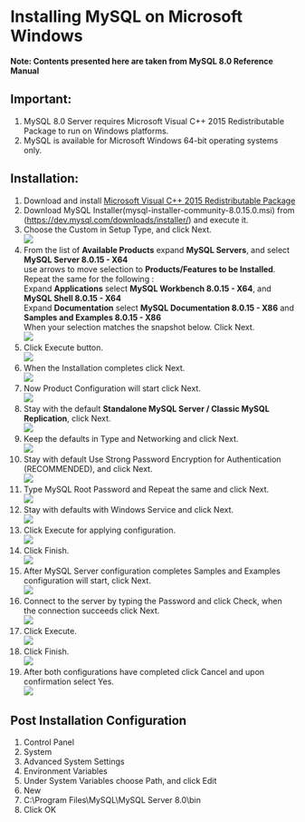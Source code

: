 # Installing MySQL on Microsoft Windows

**Note: Contents presented here are taken from MySQL 8.0 Reference Manual**  

## Important: 

1. MySQL 8.0 Server requires Microsoft Visual C++ 2015 Redistributable Package to run on Windows platforms.	
2. MySQL is available for Microsoft Windows 64-bit operating systems only.

## Installation:
1. Download and install [Microsoft Visual C++ 2015 Redistributable Package](https://www.microsoft.com/en-us/download/details.aspx?id=53840)
2. Download MySQL Installer(mysql-installer-community-8.0.15.0.msi) from (https://dev.mysql.com/downloads/installer/) and execute it.
3. Choose the Custom in Setup Type, and click Next.  
![](./fig/Step1.png)
4. From the list of **Available Products** expand **MySQL Servers**, and select **MySQL Server 8.0.15 - X64**  
use arrows to move selection to **Products/Features to be Installed**. 
Repeat the same for the following :  
Expand **Applications** select **MySQL Workbench 8.0.15 - X64**, and **MySQL Shell 8.0.15 - X64**  
Expand **Documentation** select **MySQL Documentation 8.0.15 - X86** and **Samples and Examples 8.0.15 - X86**  
When your selection matches the snapshot below. Click Next.  
![](./fig/Step2.png)
5. Click Execute button.  
![](./fig/Step3.png)
6. When the Installation completes click Next.  
![](./fig/Step4.png)
7. Now Product Configuration will start click Next.  
![](./fig/Step5.png)
8. Stay with the default **Standalone MySQL Server / Classic MySQL Replication**, click Next.  
![](./fig/Step6.png)
9. Keep the defaults in Type and Networking and click Next.  
![](./fig/Step7.png)
10. Stay with default Use Strong Password Encryption for Authentication (RECOMMENDED), and click Next.  
![](./fig/Step8.png)
11. Type MySQL Root Password and Repeat the same and click Next.  
![](./fig/Step9.png)
12. Stay with defaults with Windows Service and click Next.  
![](./fig/Step10.png)
13. Click Execute for applying configuration.  
![](./fig/Step11.png)
14. Click Finish.  
![](./fig/Step12.png)
15. After MySQL Server configuration completes Samples and Examples configuration will start, click Next.  
![](./fig/Step13.png)
16. Connect to the server by typing the Password and click Check, when the connection succeeds click Next.  
![](./fig/Step14.png)
17. Click Execute.  
![](./fig/Step15.png)
18. Click Finish.  
![](./fig/Step16.png)
19. After both configurations have completed click Cancel and upon confirmation select Yes.  
![](./fig/Step17.png)

## Post Installation Configuration

1. Control Panel
2. System
3. Advanced System Settings
4. Environment Variables
5. Under System Variables choose Path, and click Edit 
6. New 
7. C:\Program Files\MySQL\MySQL Server 8.0\bin
8. Click OK










